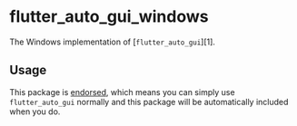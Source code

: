 # flutter_auto_gui_windows

The Windows implementation of [`flutter_auto_gui`][1].

## Usage

This package is [endorsed](https://docs.flutter.dev/development/packages-and-plugins/developing-packages#endorsed-federated-plugin), which means you can simply use `flutter_auto_gui` normally and this package will be automatically included when you do.
